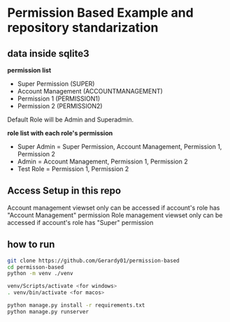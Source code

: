 # Permission Based Example and repository standarization



## data inside sqlite3

**permission list**
- Super Permission (SUPER)
- Account Management (ACCOUNTMANAGEMENT)
- Permission 1 (PERMISSION1)
- Permission 2 (PERMISSION2)

Default Role will be Admin and Superadmin.

**role list with each role's permission**
- Super Admin = Super Permission, Account Management, Permission 1, Permission 2
- Admin = Account Management, Permission 1, Permission 2
- Test Role = Permission 1, Permission 2


## Access Setup in this repo

Account management viewset only can be accessed if account's role has "Account Management" permission
Role management viewset only can be accessed if account's role has "Super" permission


## how to run

```bash
git clone https://github.com/Gerardy01/permission-based
cd permisson-based
python -m venv ./venv

venv/Scripts/activate <for windows>
. venv/bin/activate <for macos>

python manage.py install -r requirements.txt
python manage.py runserver



